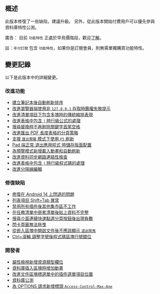 ## 概述

此版本修復了一些缺陷，建議升級。 另外，從此版本開始付費用戶可以優先參與資料庫特性公測。

廣告： 目前 `功能特性` 正處於早鳥價階段，歡迎[了解](https://b3log.org/siyuan/pricing.html)。

註：`年付訂閱` 包含 `功能特性`，如果你是訂閱會員，則無需單獨購買功能特性。

## 變更記錄

以下是此版本中的詳細變更。

### 改進功能

* [建立筆記本後自動刷新排序](https://github.com/siyuan-note/siyuan/issues/9213)
* [改進瀏覽器端使用非 `127.0.0.1` 存取時鑑權失敗提示](https://github.com/siyuan-note/siyuan/issues/9224)
* [改進清單項目下包含多塊時的傳統縮排表現](https://github.com/siyuan-note/siyuan/issues/9226)
* [改進表格中包含 `|` 時行級公式的處理](https://github.com/siyuan-note/siyuan/issues/9227)
* [搜尋替換時不再剔除關鍵字首尾空格](https://github.com/siyuan-note/siyuan/issues/9229)
* [改進匯出 PDF 長度表格的分頁策略](https://github.com/siyuan-note/siyuan/pull/9234)
* [支援 `匯出預覽` 模式下使用 `F5` 刷新](https://github.com/siyuan-note/siyuan/issues/9235)
* [Pad 端正常 退出應用程式 時儲存版面配置](https://github.com/siyuan-note/siyuan/issues/9244)
* [為預覽模式新增載入動畫和自動刷新](https://github.com/siyuan-note/siyuan/issues/9247)
* [改進資料同步網路連結性檢查](https://github.com/siyuan-note/siyuan/issues/9251)
* [改進表格中包含 `|` 時行級程式碼的處理](https://github.com/siyuan-note/siyuan/issues/9252)
* [改進分隔線編輯](https://github.com/siyuan-note/siyuan/issues/9259)

### 修復缺陷

* [修復在 Android 14 上閃退的問題](https://github.com/siyuan-note/siyuan/issues/9212)
* [列表項目 Shift+Tab 異常](https://github.com/siyuan-note/siyuan/issues/9237)
* [禁用所有插件後其他集市區不工作](https://github.com/siyuan-note/siyuan/issues/9238)
* [在任務清單中嵌套清單後貼上資料不完整](https://github.com/siyuan-note/siyuan/issues/9239)
* [搜尋介面連續快速點選分頁按鈕後出現負數](https://github.com/siyuan-note/siyuan/issues/9243)
* [閃卡頁籤無法拖曳](https://github.com/siyuan-note/siyuan/issues/9250)
* [從嵌入區塊中開啟文件後不應該顯示 `退出聚焦`](https://github.com/siyuan-note/siyuan/issues/9254)
* [Ctrl+滾輪 調整字號後程式碼區塊行號錯位](https://github.com/siyuan-note/siyuan/issues/9260)

### 開發者

* [屬性檢視新增資源類型欄位](https://github.com/siyuan-note/siyuan/issues/8895)
* [資料庫插入區塊時增加動畫](https://github.com/siyuan-note/siyuan/issues/9092)
* [改進文件區塊標選單中的插件選單項目位置](https://github.com/siyuan-note/siyuan/pull/9225)
* [資料庫公測](https://github.com/siyuan-note/siyuan/issues/9242)
* [為 OPTIONS 請求新增標頭 `Access-Control-Max-Age`](https://github.com/siyuan-note/siyuan/pull/9257)